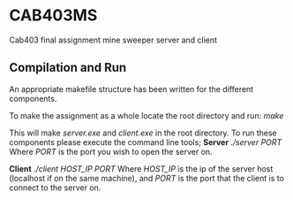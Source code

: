 # CAB403MS
Cab403 final assignment mine sweeper server and client

## Compilation and Run
An appropriate makefile structure has been written for the different components.

To make the assignment as a whole locate the root directory and run:
_make_

This will make _server.exe_ and _client.exe_ in the root directory. To run these components please execute the command line tools;
**Server**
_./server PORT_
Where _PORT_ is the port you wish to open the server on.

**Client**
_./client HOST_IP PORT_
Where _HOST_IP_ is the ip of the server host (localhost if on the same machine), and _PORT_ is the port that the client is to connect to the server on.